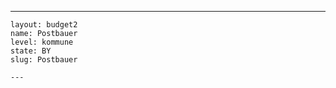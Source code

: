 ---
    layout: budget2
    name: Postbauer
    level: kommune
    state: BY
    slug: Postbauer

    ---


    